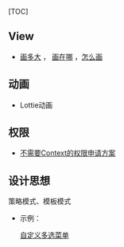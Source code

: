 [TOC]



## View

- [画多大](<https://juejin.im/post/5c738569f265da2da15dc407>) ， [画在哪](<https://juejin.im/post/5c73ee99f265da2d980909d5>) ，[怎么画](<https://juejin.im/post/5c74e6ed5188250f1c359d63>)



## 动画 

- Lottie动画



## 权限

- [不需要Context的权限申请方案](<https://github.com/soulqw/SoulPermission/>)



## 设计思想

策略模式、模板模式

- 示例：

  [自定义多选菜单](https://juejin.im/post/5ce0e55ae51d451075366eeb)


